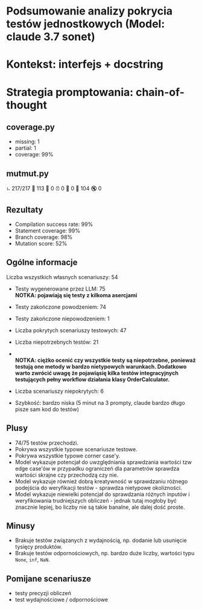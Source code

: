 # Podsumowanie analizy pokrycia testów jednostkowych (Model: claude 3.7 sonet)
# Kontekst: interfejs + docstring
# Strategia promptowania: chain-of-thought

## coverage.py
- missing: 1
- partial: 1
- coverage: 99%

## mutmut.py
⠦ 217/217  🎉 113 🫥 0  ⏰ 0  🤔 0  🙁 104  🔇 0

## Rezultaty
- Compilation success rate: 99%
- Statement coverage: 99%
- Branch coverage: 98%
- Mutation score: 52%

## Ogólne informacje

Liczba wszystkich własnych scenariuszy: 54

- Testy wygenerowane przez LLM: 75
<br/> <strong>NOTKA: pojawiają się testy z kilkoma asercjami</strong>
- Testy zakończone powodzeniem: 74
- Testy zakończone niepowodzeniem: 1


- Liczba pokrytych scenariuszy testowych: 47
- Liczba niepotrzebnych testów: 21
- <br/> <strong>NOTKA: ciężko ocenić czy wszystkie testy są niepotrzebne, ponieważ testują one metody w bardzo nietypowych warunkach. Dodatkowo warto zwrócić uwagę że pojawiąsię kilka testów integracyjnych testujących pełny workflow działania klasy OrderCalculator.</strong>
- Liczba scenariuszy niepokrytych: 6
- Szybkość: bardzo niska (5 minut na 3 prompty, claude bardzo długo pisze sam kod do testów)

## Plusy

- 74/75 testów przechodzi.
- Pokrywa wszystkie typowe scenariusze testowe.
- Pokrywa wszystkie typowe corner case'y.
- Model wykazuje potencjał do uwzględniania sprawdzania wartości tzw edge case'ów w przypadku ograniczeń dla parametrów sprawdza wartości skrajne czy przechodzą czy nie.
- Model wykazuje również dobrą kreatywność w sprawdzaniu różnego podejścia do weryfikacji testów - sprawdza nietypowe okolizności.
- Model wykazuje niewielki potencjał do sprawdzania różnych inputów i weryfikowania trudniejszych obliczeń - jednak tutaj mogłoby być znacznie lepiej, bo liczby nie są takie banalne, ale dalej dość proste.

## Minusy

- Brakuje testów związanych z wydajnością, np. dodanie lub usunięcie tysięcy produktów.
- Brakuje testów odpornościowych, np. bardzo duże liczby, wartości typu `None`, `inf`, `NaN`.

## Pomijane scenariusze

- testy precyzji obliczeń
- test wydajnościowe / odpornościowe

